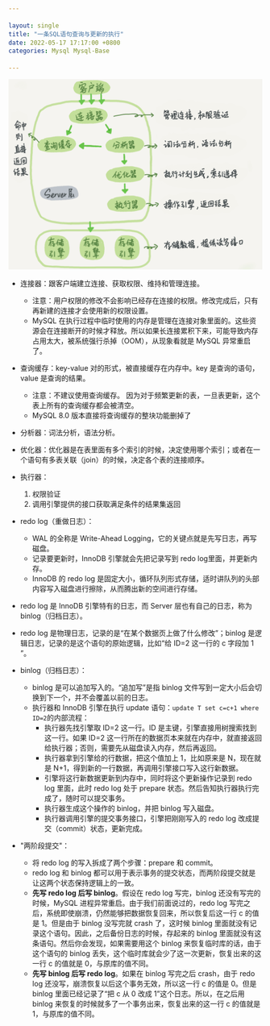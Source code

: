 ```yaml
---

layout: single  
title: "一条SQL语句查询与更新的执行"  
date: 2022-05-17 17:17:00 +0800   
categories: Mysql Mysql-Base

---
```


![sql语句的执行.png](/assets/img/sql语句的执行.png)

* 连接器：跟客户端建立连接、获取权限、维持和管理连接。
	* 注意：用户权限的修改不会影响已经存在连接的权限。修改完成后，只有再新建的连接才会使用新的权限设置。
	* MySQL 在执行过程中临时使用的内存是管理在连接对象里面的。这些资源会在连接断开的时候才释放。所以如果长连接累积下来，可能导致内存占用太大，被系统强行杀掉（OOM），从现象看就是 MySQL 异常重启了。
* 查询缓存：key-value 对的形式，被直接缓存在内存中。key 是查询的语句，value 是查询的结果。
	* 注意：不建议使用查询缓存。	 因为对于频繁更新的表，一旦表更新，这个表上所有的查询缓存都会被清空。
	* MySQL 8.0 版本直接将查询缓存的整块功能删掉了
* 分析器：词法分析，语法分析。
* 优化器：优化器是在表里面有多个索引的时候，决定使用哪个索引；或者在一个语句有多表关联（join）的时候，决定各个表的连接顺序。
* 执行器：
	1. 权限验证
	2. 调用引擎提供的接口获取满足条件的结果集返回

* redo log（重做日志）：
	* WAL 的全称是 Write-Ahead Logging，它的关键点就是先写日志，再写磁盘。
	* 记录要更新时，InnoDB 引擎就会先把记录写到 redo log里面，并更新内存。
	* InnoDB 的 redo log 是固定大小，循环队列形式存储，适时讲队列的头部内容写入磁盘进行擦除，从而腾出新的空间进行存储。
* redo log 是 InnoDB 引擎特有的日志，而 Server 层也有自己的日志，称为 binlog（归档日志）。
* redo log 是物理日志，记录的是“在某个数据页上做了什么修改”；binlog 是逻辑日志，记录的是这个语句的原始逻辑，比如“给 ID=2 这一行的 c 字段加 1 ”。
* binlog（归档日志）：
	* binlog 是可以追加写入的。“追加写”是指 binlog 文件写到一定大小后会切换到下一个，并不会覆盖以前的日志。 
	* 执行器和 InnoDB 引擎在执行 update 语句：`update T set c=c+1 where ID=2`的内部流程：
		* 执行器先找引擎取 ID=2 这一行。ID 是主键，引擎直接用树搜索找到这一行。如果 ID=2 这一行所在的数据页本来就在内存中，就直接返回给执行器；否则，需要先从磁盘读入内存，然后再返回。
		* 执行器拿到引擎给的行数据，把这个值加上 1，比如原来是 N，现在就是 N+1，得到新的一行数据，再调用引擎接口写入这行新数据。
		* 引擎将这行新数据更新到内存中，同时将这个更新操作记录到 redo log 里面，此时 redo log 处于 prepare 状态。然后告知执行器执行完成了，随时可以提交事务。
		* 执行器生成这个操作的 binlog，并把 binlog 写入磁盘。
		* 执行器调用引擎的提交事务接口，引擎把刚刚写入的 redo log 改成提交（commit）状态，更新完成。 
* "两阶段提交"：
	* 将 redo log 的写入拆成了两个步骤：prepare 和 commit。
	* redo log 和 binlog 都可以用于表示事务的提交状态，而两阶段提交就是让这两个状态保持逻辑上的一致。 
	* **先写 redo log 后写 binlog**。假设在 redo log 写完，binlog 还没有写完的时候，MySQL 进程异常重启。由于我们前面说过的，redo log 写完之后，系统即使崩溃，仍然能够把数据恢复回来，所以恢复后这一行 c 的值是 1。但是由于 binlog 没写完就 crash 了，这时候 binlog 里面就没有记录这个语句。因此，之后备份日志的时候，存起来的 binlog 里面就没有这条语句。然后你会发现，如果需要用这个 binlog 来恢复临时库的话，由于这个语句的 binlog 丢失，这个临时库就会少了这一次更新，恢复出来的这一行 c 的值就是 0，与原库的值不同。
	* **先写 binlog 后写 redo log**。如果在 binlog 写完之后 crash，由于 redo log 还没写，崩溃恢复以后这个事务无效，所以这一行 c 的值是 0。但是 binlog 里面已经记录了“把 c 从 0 改成 1”这个日志。所以，在之后用 binlog 来恢复的时候就多了一个事务出来，恢复出来的这一行 c 的值就是 1，与原库的值不同。


	